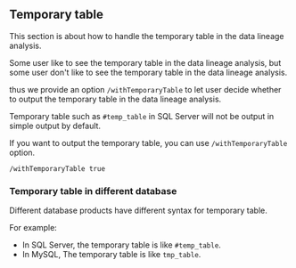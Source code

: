 ## Temporary table

This section is about how to handle the temporary table in the data lineage analysis.

Some user like to see the temporary table in the data lineage analysis, but some user don't like to see the temporary table in the data lineage analysis.

thus we provide an option `/withTemporaryTable` to let user decide whether to output the temporary table in the data lineage analysis.

Temporary table such as `#temp_table` in SQL Server will not be output in simple output by default.

If you want to output the temporary table, you can use `/withTemporaryTable` option.

```
/withTemporaryTable true
```

### Temporary table in different database

Different database products have different syntax for temporary table.

For example:

- In SQL Server, the temporary table is like `#temp_table`.
- In MySQL, The temporary table is like `tmp_table`.

